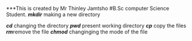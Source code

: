 ***This is created by Mr Thinley Jamtsho
#B.Sc computer Science Student.
***mkdir***
making a new directory

***cd***
changing the directory
***pwd***
present working directory
***cp***
copy the files
***rm***remove the file
***chmod*** changinging the mode of the file
